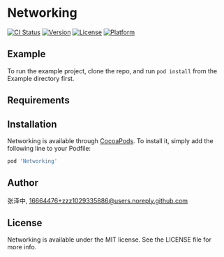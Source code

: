 # Networking

[![CI Status](https://img.shields.io/travis/张泽中/Networking.svg?style=flat)](https://travis-ci.org/张泽中/Networking)
[![Version](https://img.shields.io/cocoapods/v/Networking.svg?style=flat)](https://cocoapods.org/pods/Networking)
[![License](https://img.shields.io/cocoapods/l/Networking.svg?style=flat)](https://cocoapods.org/pods/Networking)
[![Platform](https://img.shields.io/cocoapods/p/Networking.svg?style=flat)](https://cocoapods.org/pods/Networking)

## Example

To run the example project, clone the repo, and run `pod install` from the Example directory first.

## Requirements

## Installation

Networking is available through [CocoaPods](https://cocoapods.org). To install
it, simply add the following line to your Podfile:

```ruby
pod 'Networking'
```

## Author

张泽中, 16664476+zzz1029335886@users.noreply.github.com

## License

Networking is available under the MIT license. See the LICENSE file for more info.
